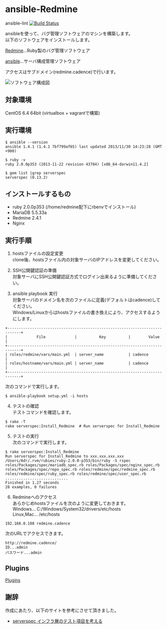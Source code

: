 ansible-Redmine
=====================
ansible-lint [![Build Status](https://travis-ci.org/volanja/ansible-Redmine.svg?branch=master)](https://travis-ci.org/volanja/ansible-Redmine)


ansibleを使って、バグ管理ソフトウェアのマシンを構築します。  
以下のソフトウェアをインストールします。  

[Redmine](http://redmine.jp/)…Ruby製のバグ管理ソフトウェア

[ansible](http://www.ansibleworks.com/)...サーバ構成管理ソフトウェア  

アクセスはサブドメイン(redmine.cadence)で行います。

![ソフトウェア構成図](https://raw.github.com/volanja/ansible-Redmine/master/img/ansible-Redmine.png)

対象環境
-----
CentOS 6.4 64bit   (virtualbox + vagrantで構築)

実行環境
-----
	$ ansible --version  
	ansible 1.4.1 (1.4.1 7bf799af65) last updated 2013/11/30 14:23:28 (GMT +900)

	$ ruby -v  
	ruby 2.0.0p353 (2013-11-22 revision 43784) [x86_64-darwin11.4.2]

	$ gem list |grep serverspec  
	serverspec (0.13.2)

インストールするもの
------
+ ruby 2.0.0p353 (/home/redmine配下にrbenvでインストール)
+ MariaDB 5.5.33a
+ Redmine 2.4.1
+ Nginx

実行手順
----
1. hostsファイルの設定変更  
clone後、hostsファイル内の対象サーバのIPアドレスを変更してください。

2. SSH公開鍵認証の準備  
対象サーバにSSH公開鍵認証方式でログイン出来るように準備してください。

3. ansible playbook 実行  
対象サーバのドメイン名を次のファイルに定義(デフォルトはcadence)してください。  
Windows/Linuxからはhostsファイルの書き換えにより、アクセスするようにします。  
```
+----------------------------------------------------------------------------+
|             File             |          Key          |        Value        |
+----------------------------------------------------------------------------+
| roles/redmine/vars/main.yml  | server_name           | cadence             |
| roles/hostname/vars/main.yml | server_name           | cadence             |
+----------------------------------------------------------------------------+
```
次のコマンドで実行します。  
```
$ ansible-playbook setup.yml -i hosts  
```

4. テストの確認  
テストコマンドを確認します。  
```
$ rake -T
rake serverspec:Install_Redmine  # Run serverspec for Install_Redmine
```

5. テストの実行  
次のコマンドで実行します。  
```
$ rake serverspec:Install_Redmine
Run serverspec for Install_Redmine to xxx.xxx.xxx.xxx
/Users/Adr/.rvm/rubies/ruby-2.0.0-p353/bin/ruby -S rspec roles/Packages/spec/mariadb_spec.rb roles/Packages/spec/nginx_spec.rb roles/Packages/spec/repo_spec.rb roles/redmine/spec/redmine_spec.rb roles/redmine/spec/ruby_spec.rb roles/redmine/spec/user_spec.rb  
............................  
Finished in 1.27 seconds  
28 examples, 0 failures  
```

6. Redmineへのアクセス  
あらかじめhostsファイルを次のように変更しておきます。  
Windows... C:/Windows/System32/drivers/etc/hosts  
Linux,Mac... /etc/hosts
```
192.168.0.108 redmine.cadence
```
次のURLでアクセスできます。  
```
http://redmine.cadence/  
ID...admin
パスワード...admin
```

Plugins
-----
[Plugins](docs/plugins.md)

謝辞
-----
作成にあたり、以下のサイトを参考にさせて頂きました。
+ [serverspec インフラ層のテスト項目を考える](https://hiroakis.com/blog/2013/12/24/serverspec-%E3%82%A4%E3%83%B3%E3%83%95%E3%83%A9%E5%B1%A4%E3%81%AE%E3%83%86%E3%82%B9%E3%83%88%E9%A0%85%E7%9B%AE%E3%82%92%E8%80%83%E3%81%88%E3%82%8B/)
